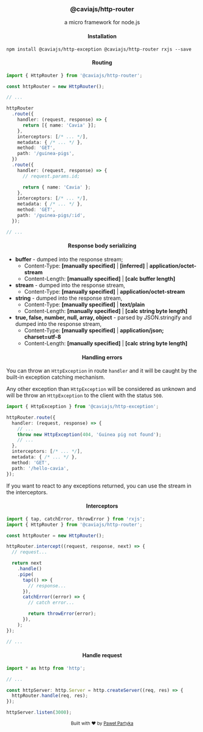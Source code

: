 <div align="center">
<h3>@caviajs/http-router</h3>
<p>a micro framework for node.js</p>
</div>

<div align="center">
<h4>Installation</h4>
</div>

```shell
npm install @caviajs/http-exception @caviajs/http-router rxjs --save
```

<div align="center">
<h4>Routing</h4>
</div>

```typescript
import { HttpRouter } from '@caviajs/http-router';

const httpRouter = new HttpRouter();

// ...

httpRouter
  .route({
    handler: (request, response) => {
      return [{ name: 'Cavia' }];
    },
    interceptors: [/* ... */],
    metadata: { /* ... */ },
    method: 'GET',
    path: '/guinea-pigs',
  })
  .route({
    handler: (request, response) => {
      // request.params.id;

      return { name: 'Cavia' };
    },
    interceptors: [/* ... */],
    metadata: { /* ... */ },
    method: 'GET',
    path: '/guinea-pigs/:id',
  });

// ...
```

<div align="center">
<h4>Response body serializing</h4>
</div>

* **buffer** - dumped into the response stream;
  * Content-Type: **[manually specified]** | **[inferred]** | **application/octet-stream**
  * Content-Length: **[manually specified]** | **[calc buffer length]**
* **stream** - dumped into the response stream,
  * Content-Type: **[manually specified]** | **application/octet-stream**
* **string** - dumped into the response stream,
  * Content-Type: **[manually specified]** | **text/plain**
  * Content-Length: **[manually specified]** | **[calc string byte length]**
* **true, false, number, null, array, object** - parsed by JSON.stringify and dumped into the response stream,
  * Content-Type: **[manually specified]** | **application/json; charset=utf-8**
  * Content-Length: **[manually specified]** | **[calc string byte length]**

<div align="center">
<h4>Handling errors</h4>
</div>

You can throw an `HttpException` in route `handler` and it will be caught by the built-in exception catching mechanism.

Any other exception than `HttpException` will be considered as unknown and will be throw an `HttpException` to the
client with the status `500`.

```typescript
import { HttpException } from '@caviajs/http-exception';

httpRouter.route({
  handler: (request, response) => {
    // ...
    throw new HttpException(404, 'Guinea pig not found');
    // ...
  },
  interceptors: [/* ... */],
  metadata: { /* ... */ },
  method: 'GET',
  path: '/hello-cavia',
});
```

If you want to react to any exceptions returned, you can use the stream in the interceptors.

<div align="center">
<h4>Interceptors</h4>
</div>

```typescript
import { tap, catchError, throwError } from 'rxjs';
import { HttpRouter } from '@caviajs/http-router';

const httpRouter = new HttpRouter();

httpRouter.intercept((request, response, next) => {
  // request...

  return next
    .handle()
    .pipe(
      tap(() => {
        // response...
      }),
      catchError((error) => {
        // catch error...

        return throwError(error);
      }),
    );
});

// ...
```

<div align="center">
<h4>Handle request</h4>
</div>

```typescript
import * as http from 'http';

// ...

const httpServer: http.Server = http.createServer((req, res) => {
  httpRouter.handle(req, res);
});

httpServer.listen(3000);
```

<div align="center">
  <sub>Built with ❤︎ by <a href="https://partyka.dev">Paweł Partyka</a></sub>
</div>
